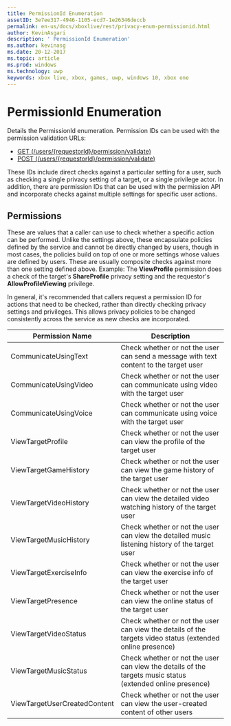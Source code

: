 ```yaml
---
title: PermissionId Enumeration
assetID: 3e7ee317-4946-1105-ecd7-1e26346deccb
permalink: en-us/docs/xboxlive/rest/privacy-enum-permissionid.html
author: KevinAsgari
description: ' PermissionId Enumeration'
ms.author: kevinasg
ms.date: 20-12-2017
ms.topic: article
ms.prod: windows
ms.technology: uwp
keywords: xbox live, xbox, games, uwp, windows 10, xbox one
---
```



# PermissionId Enumeration
Details the PermissionId enumeration.
Permission IDs can be used with the permission validation URLs:

   * [GET (/users/{requestorId}/permission/validate)](../uri/privacy/uri-privacyusersrequestoridpermissionvalidateget.md)
   * [POST (/users/{requestorId}/permission/validate)](../uri/privacy/uri-privacyusersrequestoridpermissionvalidatepost.md)

These IDs include direct checks against a particular setting for a user, such as checking a single privacy setting of a target, or a single privilege actor. In addition, there are permission IDs that can be used with the permission API and incorporate checks against multiple settings for specific user actions.

<a id="ID4EIB"></a>


## Permissions

These are values that a caller can use to check whether a specific action can be performed. Unlike the settings above, these encapsulate policies defined by the service and cannot be directly changed by users, though in most cases, the policies build on top of one or more settings whose values are defined by users. These are usually composite checks against more than one setting defined above. Example: The <b>ViewProfile</b> permission does a check of the target's <b>ShareProfile</b> privacy setting and the requestor's <b>AllowProfileViewing</b> privilege.

In general, it's recommended that callers request a permission ID for actions that need to be checked, rather than directly checking privacy settings and privileges. This allows privacy policies to be changed consistently across the service as new checks are incorporated.

| Permission Name| Description|
| --- | --- |
| CommunicateUsingText| Check whether or not the user can send a message with text content to the target user|
| CommunicateUsingVideo| Check whether or not the user can communicate using video with the target user|
| CommunicateUsingVoice| Check whether or not the user can communicate using voice with the target user|
| ViewTargetProfile| Check whether or not the user can view the profile of the target user|
| ViewTargetGameHistory| Check whether or not the user can view the game history of the target user|
| ViewTargetVideoHistory| Check whether or not the user can view the detailed video watching history of the target user|
| ViewTargetMusicHistory| Check whether or not the user can view the detailed music listening history of the target user|
| ViewTargetExerciseInfo| Check whether or not the user can view the exercise info of the target user|
| ViewTargetPresence| Check whether or not the user can view the online status of the target user|
| ViewTargetVideoStatus| Check whether or not the user can view the details of the targets video status (extended online presence)|
| ViewTargetMusicStatus| Check whether or not the user can view the details of the targets music status (extended online presence)|
| ViewTargetUserCreatedContent| Check whether or not the user can view the user-created content of other users|

